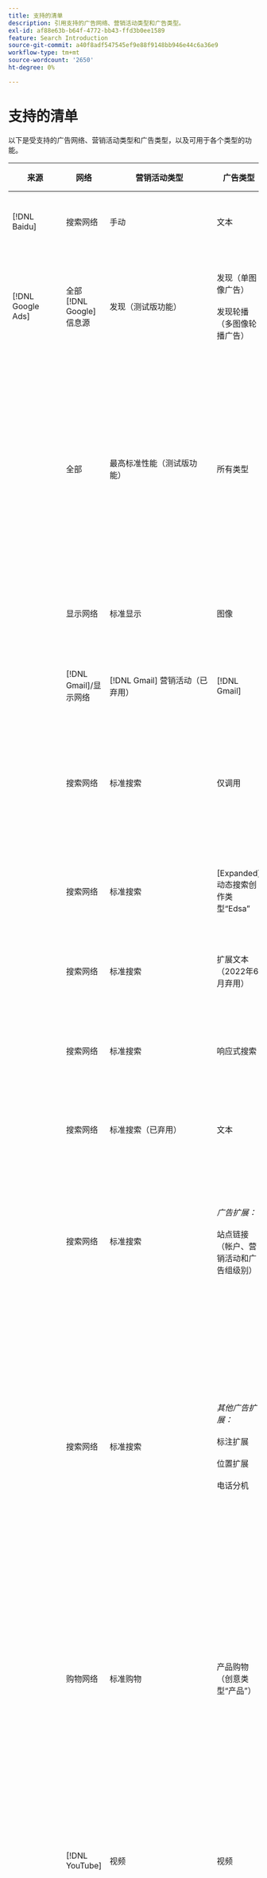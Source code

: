 ```yaml
---
title: 支持的清单
description: 引用支持的广告网络、营销活动类型和广告类型。
exl-id: af88e63b-b64f-4772-bb43-ffd3b0ee1589
feature: Search Introduction
source-git-commit: a40f8adf547545ef9e88f9148bb946e44c6a36e9
workflow-type: tm+mt
source-wordcount: '2650'
ht-degree: 0%

---
```


# 支持的清单

以下是受支持的广告网络、营销活动类型和广告类型，以及可用于各个类型的功能。

| 来源 | 网络 | 营销活动类型 | 广告类型 | 同步并查看 | 创建/编辑 | 曲目[^1] | 优化 | 报表[^2] | Adobe Analytics支持[^3] |
|----|----|----|----|----|----|----|----|----|----|
| [!DNL Baidu] | 搜索网络 | 手动 | 文本 | 通过API自动进行 | 使用 [营销活动管理视图](/help/search-social-commerce/campaign-management/campaigns/campaign-management-options.md) 和 [批量工作表](/help/search-social-commerce/campaign-management/bulksheets/bulksheet-about.md) | 是 | 仅具有手动CPC竞价策略的促销活动 | 广告级别的数据 | 将Analytics数据用于搜索、社交和商务<br><br>从搜索、社交和商务到Analytics的广告级数据 |
| [!DNL Google Ads] | 全部 [!DNL Google] 信息源 | 发现（测试版功能） | 发现（单图像广告）<br><br>发现轮播（多图像轮播广告） | 通过API自动进行 | — | 是 | 仅在混合项目组合中<br><br>在活动级别设置竞价和竞价策略目标，并根据优化类型设置活动预算。 | 广告级别的数据 | 搜索、社交和商务的广告级数据 [使用升级的AMO ID跟踪代码](/help/integrations/analytics/ids.md#amo-id-formats)[^4]<br><br>从搜索、社交和商务到Analytics的广告级数据 |
| | 全部 | 最高标准性能（测试版功能） | 所有类型 | 通过API自动进行 | 在中创建/编辑营销活动并上传营销活动设置中的广告资源 [!UICONTROL Campaigns] > [!UICONTROL Campaigns]<br><br>只有必需的设置可用。 对于可选设置和列表组，请登录到[！DNL [!DNL Google Ads] Ads]编辑器。 | 是 | 仅在混合项目组合中<br><br>在营销活动级别设置竞价策略目标以及营销活动预算。 | 营销活动级别的数据<br><br>列表组的数据不可用，并且广告网络不提供广告级别的数据。 | 将Analytics数据用于搜索、社交和商务<br><br>从搜索、社交和商务到Analytics的促销活动级别数据。 需要升级的 [AMO ID跟踪代码](/help/integrations/analytics/ids.md#amo-id-formats). |
| | 显示网络 | 标准显示 | 图像 | 通过API自动进行 | 仅编辑URL和状态 [批量工作表](/help/search-social-commerce/campaign-management/bulksheets/bulksheet-about.md) | 是，当您手动将点击跟踪标记添加到广告网络中的跟踪模板时 | — | 广告级别的数据，但没有显示到达数据 | 将Analytics数据用于搜索、社交和商务<br><br>从搜索、社交和商务到Analytics的广告级数据，但没有显示到达数据 |
| | [!DNL Gmail]/显示网络 | [!DNL Gmail] 营销活动（已弃用） | [!DNL Gmail] | — | — | — | — | 仅限旧版促销活动级别的数据 | 旧版Analytics数据到搜索、社交和商务<br><br>从搜索、社交和商务到Analytics的旧版促销活动级别数据 |
| | 搜索网络 | 标准搜索 | 仅调用 | 通过API自动进行 | 使用 [营销活动管理视图](/help/search-social-commerce/campaign-management/campaigns/campaign-management-options.md) | 可以，使用帐户级别的登陆页面后缀和跟踪模板，或者通过在[！DNL]中的广告级别手动添加它们 [!DNL Google Ads] Ads]管理器 | — | 仅限广告组级别的展示次数和广告网络的点击次数，无收入 | — |
| | 搜索网络 | 标准搜索 | \[Expanded\]动态搜索创作类型“Edsa” | 通过API自动进行 | 使用 [营销活动管理视图](/help/search-social-commerce/campaign-management/campaigns/campaign-management-options.md) 和 [批量工作表](/help/search-social-commerce/campaign-management/bulksheets/bulksheet-about.md) | 是 | 是<br><br>适用于营销活动指定网站域时的广告组；否则，适用于动态搜索目标。 | 营销活动和广告组级别的数据<br><br>广告网络不提供广告级别的数据。 | 将Analytics数据用于搜索、社交和商务<br><br>从搜索、社交和商务到Analytics的促销活动和广告组级别数据 |
| | 搜索网络 | 标准搜索 | 扩展文本（2022年6月弃用） | 通过API自动进行 | 仅使用删除 [营销活动管理视图](/help/search-social-commerce/campaign-management/campaigns/campaign-management-options.md)， [批量工作表](/help/search-social-commerce/campaign-management/bulksheets/bulksheet-about.md)、和 [库存管理信息源](/help/search-social-commerce/campaign-management/inventory-feeds/inventory-feeds-about.md) | 是 | — | 广告级别的数据 | 将Analytics数据用于搜索、社交和商务<br><br>从搜索、社交和商务到Analytics的广告级数据 |
| | 搜索网络 | 标准搜索 | 响应式搜索 | 通过API自动进行 | 使用 [营销活动管理视图](/help/search-social-commerce/campaign-management/campaigns/campaign-management-options.md)， [批量工作表](/help/search-social-commerce/campaign-management/bulksheets/bulksheet-about.md)、和 [库存管理信息源](/help/search-social-commerce/campaign-management/inventory-feeds/inventory-feeds-about.md) | 是 | 是 | 所有可用广告元素的广告级别数据<br><br><b>注意：</b> [！DNL [!DNL Google Ads] 广告]在其本机编辑器之外不提供有关显示为广告的文本组合的数据。 有关每个文本组合报表的更多信息，请参阅 [[!DNL [!DNL Google Ads] Ads]文档](https://support.google.com/google-ads/answer/7684791). | 将Analytics数据用于搜索、社交和商务<br><br>从搜索、社交和商务到Analytics的广告级数据 |
| | 搜索网络 | 标准搜索（已弃用） | 文本 | 通过API自动进行 | 仅使用将状态更改为现有广告 [批量工作表](/help/search-social-commerce/campaign-management/bulksheets/bulksheet-about.md) | 是 | 是 | 广告级别的数据 | 将Analytics数据用于搜索、社交和商务<br><br>从搜索、社交和商务到Analytics的广告级数据 |
| | 搜索网络 | 标准搜索 | <i>广告扩展：</i><br><br>站点链接（帐户、营销活动和广告组级别） | 通过API自动进行 | 使用 [营销活动管理视图](/help/search-social-commerce/campaign-management/campaigns/campaign-management-options.md) 和 [批量工作表](/help/search-social-commerce/campaign-management/bulksheets/bulksheet-about.md) | —<br><br>站点链接具有“跟踪模板”字段，但搜索、社交和商务将点击次数和结果转化映射到关联的关键字，而不是单个站点链接。 |  — 搜索、社交和商务不会针对站点链接进行优化。 相反，它会优化与包含站点链接的广告关联的关键字。 | —<br><br>相关关键字的数据可用。 在 [!DNL Google Ads]，您可以在以下位置查看站点链接级别的性能数据： [!DNL Campaigns] 选项卡> [!DNL Ad Extensions] 选项卡。<br><br>要查看点击站点链接后发生的各个转化，请生成 [交易报告](/help/search-social-commerce/reports/management/basic-advanced/transaction-report.md). 此 [!UICONTROL Link Type] sitelink的列值为 <code>sl：&lt;sitelink text=&quot;&quot;></code>，如sl：请参阅当前选件。 | 仅关联的关键字的数据从“搜索”、“Social”和“Commerce”转至Analytics |
| | 搜索网络 | 标准搜索 | <i>其他广告扩展：</i><br><br>标注扩展<br><br>位置扩展<br><br>电话分机 | 通过API自动进行 | 使用管理标头和电话分机 [营销活动管理视图](/help/search-social-commerce/campaign-management/campaigns/campaign-management-options.md).<br><br>位置扩展是只读的。 | —<br><br>站点链接具有“跟踪模板”字段，但搜索、社交和商务将点击次数和结果转化映射到关联的关键字，而不是单个站点链接。<br><br>其他类型的广告扩展没有要跟踪的URL，并且搜索、Social和Commerce无法将转化数据映射到它们。 | — | —<br><br>[!DNL Google Ads] 将广告扩展的点击映射到与包含扩展的广告关联的关键字。<br><br>在“搜索”、“Social”和“Commerce”中，扩展级别的成本或点击量数据不可用。 在 [!DNL Google Ads]，您可以在页面上查看扩展级别的成本和点击数据 [!DNL Campaigns] 选项卡> [!DNL Ad Extensions] 选项卡。<br><br>要查看点击站点链接后发生的各个转化，请生成 [交易报告](/help/search-social-commerce/reports/management/basic-advanced/transaction-report.md). 此 [!UICONTROL Link Type] 站点链接的列为 <code>sl：&lt;sitelink text=&quot;&quot;></code>，如sl：请参阅当前选件。 | 仅关联的关键字的数据从“搜索”、“Social”和“Commerce”转至Analytics |
| | 购物网络 | 标准购物 | 产品购物（创意类型“产品”） | 通过API自动进行 | 系统会自动为广告组中的产品组生成广告副本。 仅使用编辑广告状态 [批量工作表](/help/search-social-commerce/campaign-management/bulksheets/bulksheet-about.md) 和 [库存管理信息源](/help/search-social-commerce/campaign-management/inventory-feeds/inventory-feeds-about.md)<br><br>您可以使用创建父营销活动、广告组和产品组，并仅编辑其状态 [营销活动管理视图](/help/search-social-commerce/campaign-management/campaigns/campaign-management-options.md)， [批量工作表](/help/search-social-commerce/campaign-management/bulksheets/bulksheet-about.md) 和 [库存管理信息源](/help/search-social-commerce/campaign-management/inventory-feeds/inventory-feeds-about.md). | 是，当您手动将点击跟踪标记添加到广告网络中的跟踪模板时 | 是 | 营销活动、广告组和产品组级别的数据 [!DNL Google Ads] 不提供购物营销活动的广告级效果数据。 | 将Analytics数据用于搜索、社交和商务<br><br>从搜索、社交和商务到Analytics的促销活动、广告组和产品组级别的数据 |
| | [!DNL YouTube] | 视频 | 视频 | 需要 [选择加入](/help/search-social-commerce/tools/sync-inventory.md)；通过API<br><br>仅限基本广告详细信息，不带缩略图 | — | 是，当您手动将点击跟踪标记添加到广告网络中的跟踪模板时 | 促销活动与 [!UICONTROL Maximize Conversions] 仅混合项目组合中的竞价策略<br><br>混合项目组合必须仅包含 [!DNL YouTube] 营销活动。 | 营销活动和广告组级别的数据<br><br>广告网络不提供广告级别的数据。 | 将Analytics数据用于搜索、社交和商务<br><br>从搜索、社交和商务到Analytics的促销活动和广告组级别数据 |
| [!DNL Microsoft Advertising] | 全部 | 标准最高性能（搜索、社交和商务中的Beta功能） | 所有类型 | 通过API自动进行 | 在中创建/编辑不含资产组的营销活动 [!UICONTROL Campaigns] > [!UICONTROL Campaigns].<br><br>只有必需的设置可用。 对于可选设置和列表组，请登录到[！DNL [!DNL Microsoft Advertising] Ads]编辑器。 | 是 | 仅在混合项目组合中<br><br>在营销活动级别设置竞价策略目标以及营销活动预算。 | 营销活动级别的数据<br><br>列表组的数据不可用，并且广告网络不提供广告级别的数据。 | — |
|  | 受众网络 | 受众营销活动类型：<br><br>&quot;[!UICONTROL Audience (image)]”和“[!UICONTROL Audience] （馈送）”) | 响应式<br><br>仅包括面向受众网络的基于图像的广告和基于产品馈送的广告 | 通过API自动进行 | 使用 [营销活动管理视图](/help/search-social-commerce/campaign-management/campaigns/campaign-management-options.md) 和 [批量工作表](/help/search-social-commerce/campaign-management/bulksheets/bulksheet-about.md) | 是 | 为增强型CPC (eCPC)活动提供“是”<br><br>不适用于CPM活动 | 广告级别的数据 | 将Analytics数据用于搜索、社交和商务<br><br>从搜索、社交和商务到Analytics的广告级数据 |
|  | 受众网络 | [!UICONTROL Audience Video] | 响应式 | 通过API自动进行 | 您可以使用以下方式创建父营销活动和广告组 [营销活动管理视图](/help/search-social-commerce/campaign-management/campaigns/campaign-management-options.md). | 是 | 为增强型CPC (eCPC)活动提供“是”<br><br>不适用于CPM活动 | 广告级别的数据 | 将Analytics数据用于搜索、社交和商务<br><br>从搜索、社交和商务到Analytics的广告级数据 |
|  | 受众网络 | [!UICONTROL Audience CTV Video] | 响应式 | 通过API自动进行 | 您可以使用以下方式创建父营销活动和广告组 [营销活动管理视图](/help/search-social-commerce/campaign-management/campaigns/campaign-management-options.md). | 是 | 为增强型CPC (eCPC)活动提供“是”<br><br>不适用于CPM活动 | 广告级别的数据 | 将Analytics数据用于搜索、社交和商务<br><br>从搜索、社交和商务到Analytics的广告级数据 |
| | 受众网络 | Search | 使用&quot;[!DNL Prefer Audience Ad Format]已选择“ | 通过API自动进行 | 使用 [营销活动管理视图](/help/search-social-commerce/campaign-management/campaigns/campaign-management-options.md)<br><br>不支持图像和扩展 | 是 | 是 | 广告级别的数据 | 将Analytics数据用于搜索、社交和商务<br><br>从搜索、社交和商务到Analytics的广告级数据 |
| | 受众和搜索网络 | 品牌购物（搜索、社交和商务中的Beta版功能） | 产品 | 通过API自动进行 | 您可以使用以下方式创建父营销活动、广告组和产品组 [营销活动管理视图](/help/search-social-commerce/campaign-management/campaigns/campaign-management-options.md). | 是 | 是 | 产品组级别数据 | 将Analytics数据用于搜索、社交和商务<br><br>从搜索、社交和商务到Analytics的产品组级别数据 |
| | [!DNL Microsoft Store] | 商店广告（搜索、社交和商务的Beta版功能） | 产品 | 通过API a自动进行 | 您可以使用以下方式创建父营销活动、广告组和产品组 [营销活动管理视图](/help/search-social-commerce/campaign-management/campaigns/campaign-management-options.md). | 是 | 是，表示 [!UICONTROL Manual CPC] 营销活动。 <br><br>不可用于 [!UICONTROL Manual CPA] 营销活动。 | 产品组级别数据 | 将Analytics数据用于搜索、社交和商务<br><br>从搜索、社交和商务到Analytics的产品组级别数据 |
| | 搜索网络 | Search | \[扩展\]动态搜索 | 通过API自动进行 | 使用 [营销活动管理视图](/help/search-social-commerce/campaign-management/campaigns/campaign-management-options.md) 和 [批量工作表](/help/search-social-commerce/campaign-management/bulksheets/bulksheet-about.md) | 是 | 是 | 广告级别的数据 | 将Analytics数据用于搜索、社交和商务<br><br>从搜索、社交和商务到Analytics的广告级数据 |
| | 搜索网络 | Search | 扩展文本（2023年2月弃用） | 通过API自动进行 | 仅使用编辑现有广告的状态 [营销活动管理视图](/help/search-social-commerce/campaign-management/campaigns/campaign-management-options.md)， [批量工作表](/help/search-social-commerce/campaign-management/bulksheets/bulksheet-about.md)、和 [库存管理信息源](/help/search-social-commerce/campaign-management/inventory-feeds/inventory-feeds-about.md) | 是 | 是 | 广告级别的数据 | 将Analytics数据用于搜索、社交和商务<br><br>从搜索、社交和商务到Analytics的广告级数据 |
| | 搜索网络 | Search | 多媒体 | 通过API自动进行 | 使用 [营销活动管理视图](/help/search-social-commerce/campaign-management/campaigns/campaign-management-options.md). 编辑仅对中的状态和URL的支持 [批量工作表](/help/search-social-commerce/campaign-management/bulksheets/bulksheet-about.md) | 是 | 是 | 广告级别的数据 | 将Analytics数据用于搜索、社交和商务<br><br>从搜索、社交和商务到Analytics的广告级数据 |
| | 搜索网络 | Search | 响应式搜索 | 通过API自动进行 | 使用 [营销活动管理视图](/help/search-social-commerce/campaign-management/campaigns/campaign-management-options.md)， [批量工作表](/help/search-social-commerce/campaign-management/bulksheets/bulksheet-about.md)、和 [库存管理信息源](/help/search-social-commerce/campaign-management/inventory-feeds/inventory-feeds-about.md) | 是 | 是 | 广告级别的数据 | 将Analytics数据用于搜索、社交和商务<br><br>从搜索、社交和商务到Analytics的广告级数据 |
| | 搜索网络 | Search | 标准文本（2017年弃用） | 通过API自动进行 | 仅编辑，使用 [营销活动管理视图](/help/search-social-commerce/campaign-management/campaigns/campaign-management-options.md) 和 [批量工作表](/help/search-social-commerce/campaign-management/bulksheets/bulksheet-about.md) | 是 | 是 | 广告级别的数据 | 将Analytics数据用于搜索、社交和商务<br><br>从搜索、社交和商务到Analytics的广告级数据 |
| | 搜索网络 | 标准搜索 | <i>广告扩展：</i><br><br>站点链接（营销活动级别） | 通过API自动进行 | 使用 [营销活动管理视图](/help/search-social-commerce/campaign-management/campaigns/campaign-management-options.md) 和 [批量工作表](/help/search-social-commerce/campaign-management/bulksheets/bulksheet-about.md) | —<br><br>促销活动级别的站点链接具有&quot;[!UICONTROL Tracking Template]”字段，但搜索、社交和商务将点击次数和生成的转化映射到关联的关键字，而不是单个Sitelink。 | —<br><br>搜索、社交和商务不会针对站点链接进行优化。 相反，它会优化与包含站点链接的广告关联的关键字。 | —<br><br>相关关键字的数据可用。 对于站点链接级别的性能数据，请使用 [!DNL Microsoft Advertising] 广告编辑器。<br><br>要查看点击站点链接后发生的各个转化，请生成 [交易报告](/help/search-social-commerce/reports/management/basic-advanced/transaction-report.md)报告。 此 [!UICONTROL Link Type] 站点链接的列为 <code>sl：&lt;sitelink text=&quot;&quot;></code>，如sl：请参阅当前选件。 | 仅关联的关键字的数据从“搜索”、“Social”和“Commerce”转至Analytics |
| | 购物网络 | 标准购物 | 产品 | 通过API自动进行 | 促销行仅使用 [营销活动管理视图](/help/search-social-commerce/campaign-management/campaigns/campaign-management-options.md) 和 [批量工作表](/help/search-social-commerce/campaign-management/bulksheets/bulksheet-about.md)；广告会自动生成。 您可以使用以下方式创建父营销活动、广告组和产品组 [营销活动管理视图](/help/search-social-commerce/campaign-management/campaigns/campaign-management-options.md)， [批量工作表](/help/search-social-commerce/campaign-management/bulksheets/bulksheet-about.md)、和 [库存管理信息源](/help/search-social-commerce/campaign-management/inventory-feeds/inventory-feeds-about.md). | 是，当您手动将点击跟踪标记添加到广告网络中的跟踪模板时 | 是 | 广告级别的数据<br><br>要查看哪些个人转化是由购物广告点击引起的，请生成 [交易报告](/help/search-social-commerce/reports/management/basic-advanced/transaction-report.md)；和 [!UICONTROL Link Type] 产品清单的列为 `pla:&lt;product ID&gt;`，如pla：8525822。 | 将Analytics数据用于搜索、社交和商务<br><br>从搜索、社交和商务到Analytics的广告级数据 |
| | 购物：智能购物 | 智能购物（搜索、社交和商务中的Beta版功能） | 产品 | 默认通过API自动进行，但可以 [已选择退出](/help/search-social-commerce/tools/sync-inventory.md) | — | 是，当您手动将点击跟踪标记添加到广告网络中的跟踪模板时 | 搜索促销活动 [!UICONTROL Maximize Conversion Value] 和 [!UICONTROL tROAS] 仅混合项目组合中的竞价策略<br><br>目标必须仅包括 [!DNL Adobe] 量度，并且您必须支持将搜索、社交和商务目标上传到 [!DNL Microsoft Advertising]. | 广告级别的数据<br><br>要查看哪些个人转化是由购物广告点击引起的，请生成 [交易报告](/help/search-social-commerce/reports/management/basic-advanced/transaction-report.md)；和 [!UICONTROL Link Type] 产品清单的列为 `pla:&lt;product ID&gt;`，如pla：8525822。 | 将Analytics数据用于搜索、社交和商务<br><br>从搜索、社交和商务到Analytics的广告级数据 |
| [!DNL Naver] | 搜索网络 | 网站 | 文本 | —<br><br>无同步，但您可以手动复制帐户结构并上传每日流量量度以进行报告和转化归因<br><br>请参阅&quot;[实施 [!DNL Naver] 仅跟踪帐户](/help/search-social-commerce/campaign-management/naver-tracking-only-account-implement.md)“ | —<br><br>您可以使用手动复制/编辑帐户结构 [批量工作表模板](/help/search-social-commerce/campaign-management/bulksheets/bulksheet-about.md). | 是，在广告网络中的关键词设置中添加点击跟踪标记时 | —<br><br>不投标 | 广告级别的数据 | 将Analytics数据与Search、Social和Commerce关联，反之亦然 |
| [!DNL Pinterest] （同步支持于2022年终止） | 搜索网络 | 仅具有搜索投放位置的流量营销活动和具有关键词定位的广告组 | 提升的pin | —<br><br>截至2022年7月21日的旧版帐户信息以只读形式提供。 | — | — | — | 旧版广告级别的展示次数和来自Pinterest的点击次数，但没有收入，已同步到2022年7月21日。 | 将Analytics数据与Search、Social和Commerce关联，反之亦然 |
| [!DNL Yahoo! Display Network] | 显示网络 | 显示 | 横幅、响应图像 | 通过API自动进行，但只读 | — | 是，当您手动将点击跟踪标记添加到广告网络中的跟踪模板时 | 促销活动与 [!UICONTROL Manual CPC] 仅竞价策略<br><br>相同的竞价适用于广告组中的所有广告。 | 广告级别的数据 | 将Analytics数据用于搜索、社交和商务<br><br>从搜索、社交和商务到Analytics的广告级数据 |
| | 搜索网络 | Search | 文本（长文本和短文本） | 通过API自动进行 | — | 是，当您手动将点击跟踪标记添加到广告网络中的跟踪模板时 | 仅具有手动CPC竞价策略的促销活动<br><br>相同的竞价适用于广告组中的所有广告。 | 广告级别的数据 | 将Analytics数据用于搜索、社交和商务<br><br>从搜索、社交和商务到Analytics的广告级数据 |
| [!DNL Yahoo! Japan Ads] | 搜索网络 | 赞助搜索 | 扩展文本<br><br>（仅限旧版广告；2022年9月弃用，代替了响应式搜索） | 通过API自动进行 | 仅删除使用 [营销活动管理视图](/help/search-social-commerce/campaign-management/campaigns/campaign-management-options.md)， [批量工作表](/help/search-social-commerce/campaign-management/bulksheets/bulksheet-about.md)、和 [库存管理信息源](/help/search-social-commerce/campaign-management/inventory-feeds/inventory-feeds-about.md) | 是 | 促销活动与 [!UICONTROL Manual CPC] 仅竞价策略 | 广告级别的数据 | 将Analytics数据用于搜索、社交和商务<br><br>从搜索、社交和商务到Analytics的广告级数据 |
| | 搜索网络 | 赞助搜索 | 响应式搜索 | 通过API自动进行 | — | 是，在广告网络中手动添加点击跟踪标记时 | 促销活动与 [!UICONTROL Manual CPC] 仅竞价策略 | 广告级别的数据 | 将Analytics数据用于搜索、社交和商务<br><br>从搜索、社交和商务到Analytics的广告级数据 |
| | 搜索网络 | 赞助搜索 | 标准文字广告（2017年弃用） | 通过API自动进行 | 仅删除使用 [批量工作表](/help/search-social-commerce/campaign-management/bulksheets/bulksheet-about.md) | 是 | 促销活动与 [!UICONTROL Manual CPC] 仅竞价策略 | 广告级别的数据 | 将Analytics数据用于搜索、社交和商务<br><br>从搜索、社交和商务到Analytics的广告级数据 |
| [!DNL Yahoo Native] （同步支持于2022年终止） | 本地网络 | 原生 | 文本 | —<br><br>截至2022年3月10日的旧版帐户信息以只读形式提供。 | — | — | — | —<br><br>已同步到2022年3月10日的旧版广告级别数据。 | 将Analytics数据与Search、Social和Commerce关联，反之亦然 |
| [!DNL Yandex] | 搜索网络 | Search | 文本 | 通过API自动进行 | 使用 [营销活动管理视图](/help/search-social-commerce/campaign-management/campaigns/campaign-management-options.md)， [批量工作表](/help/search-social-commerce/campaign-management/bulksheets/bulksheet-about.md)、和 [库存管理信息源](/help/search-social-commerce/campaign-management/inventory-feeds/inventory-feeds-about.md) | 是 | 仅具有CPC竞价策略的促销活动 | 广告级别的数据 | 将Analytics数据用于搜索、社交和商务<br><br>从搜索、社交和商务到Analytics的广告级数据 |
| | 显示网络 | 显示/内容 | 文本 | 通过API自动进行 | 使用 [营销活动管理视图](/help/search-social-commerce/campaign-management/campaigns/campaign-management-options.md)， [批量工作表](/help/search-social-commerce/campaign-management/bulksheets/bulksheet-about.md)、和 [库存管理信息源](/help/search-social-commerce/campaign-management/inventory-feeds/inventory-feeds-about.md) | 是 | 仅具有CPC竞价策略的促销活动 | 广告级别的数据 | 将Analytics数据用于搜索、社交和商务<br><br>从搜索、社交和商务到Analytics的广告级数据 |

[^1]：对于大多数广告网络和营销活动类型，当您启用&quot;[!UICONTROL EF Redirect]”和“[!UICONTROL Auto Upload]”活动跟踪设置（在活动级别设置或从帐户设置继承），Search、Social和Commerce会在每次与广告网络同步时自动为广告组组件创建跟踪URL并将其上传到广告网络。 否则，您需要生成跟踪URL，并将其添加到帐户、营销策划或营销策划组件设置。 请参阅&quot;[何时以及如何按广告网络和对象生成点击跟踪URL](/help/search-social-commerce/tracking/click-tracking-ways-to-generate.md)“

[^2]：请参阅优化指南中的“按营销活动竞价策略列出的合格项目组合类型”，该指南可从搜索、社交和商务中获取。

[^3]：需要与Adobe Analytics集成。 请参阅&quot;[Analytics for Adobe Advertising概述](https://experienceleague.adobe.com/docs/advertising/integrations/analytics/overview.html)“

[^4]： [!DNL Analytics] 使用升级的AMO ID跟踪参数(从 `s_kwcid`)，无论您通常用于帐户的AMO ID格式如何。 如果您通常使用旧版本的AMO ID，我们建议您升级到新的AMO ID格式以获得最佳体验。 但是，即使使用不同的AMO ID跟踪您的点击/成本数据和收入数据，两组数据仍会在同一促销活动和帐户下完全分类和汇总。
